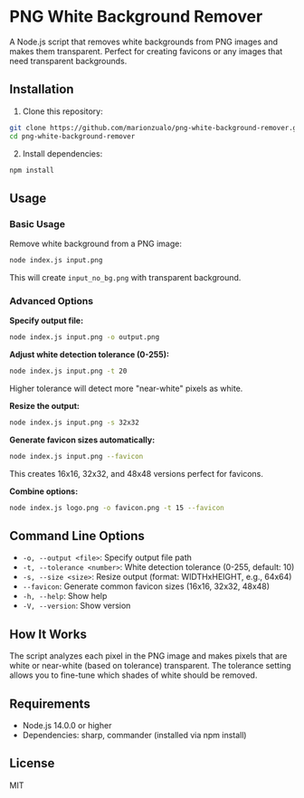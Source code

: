 # PNG White Background Remover

A Node.js script that removes white backgrounds from PNG images and makes them transparent. Perfect for creating favicons or any images that need transparent backgrounds.

## Installation

1. Clone this repository:
```bash
git clone https://github.com/marionzualo/png-white-background-remover.git
cd png-white-background-remover
```

2. Install dependencies:
```bash
npm install
```

## Usage

### Basic Usage
Remove white background from a PNG image:
```bash
node index.js input.png
```
This will create `input_no_bg.png` with transparent background.

### Advanced Options

**Specify output file:**
```bash
node index.js input.png -o output.png
```

**Adjust white detection tolerance (0-255):**
```bash
node index.js input.png -t 20
```
Higher tolerance will detect more "near-white" pixels as white.

**Resize the output:**
```bash
node index.js input.png -s 32x32
```

**Generate favicon sizes automatically:**
```bash
node index.js input.png --favicon
```
This creates 16x16, 32x32, and 48x48 versions perfect for favicons.

**Combine options:**
```bash
node index.js logo.png -o favicon.png -t 15 --favicon
```

## Command Line Options

- `-o, --output <file>`: Specify output file path
- `-t, --tolerance <number>`: White detection tolerance (0-255, default: 10)
- `-s, --size <size>`: Resize output (format: WIDTHxHEIGHT, e.g., 64x64)
- `--favicon`: Generate common favicon sizes (16x16, 32x32, 48x48)
- `-h, --help`: Show help
- `-V, --version`: Show version

## How It Works

The script analyzes each pixel in the PNG image and makes pixels that are white or near-white (based on tolerance) transparent. The tolerance setting allows you to fine-tune which shades of white should be removed.

## Requirements

- Node.js 14.0.0 or higher
- Dependencies: sharp, commander (installed via npm install)

## License

MIT
